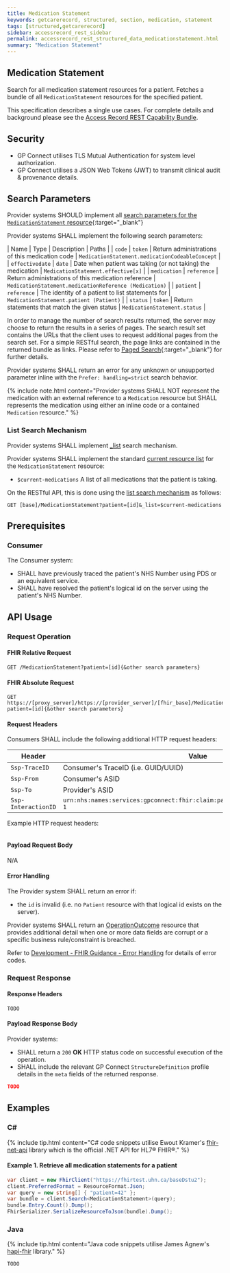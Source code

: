 ```yaml
---
title: Medication Statement
keywords: getcarerecord, structured, section, medication, statement
tags: [structured,getcarerecord]
sidebar: accessrecord_rest_sidebar
permalink: accessrecord_rest_structured_data_medicationstatement.html
summary: "Medication Statement"
---
```


## Medication Statement ##

Search for all medication statement resources for a patient. Fetches a bundle of all `MedicationStatement` resources for the specified patient.

This specification describes a single use cases. For complete details and background please see the [Access Record REST Capability Bundle](accessrecord_rest.html).

## Security ##

- GP Connect utilises TLS Mutual Authentication for system level authorization.
- GP Connect utilises a JSON Web Tokens (JWT) to transmit clinical audit & provenance details. 

## Search Parameters ##

Provider systems SHOULD implement all [search parameters for the `MedicationStatement` resource](https://www.hl7.org/fhir/DSTU2/medicationstatement.html#search){:target="_blank"}

Provider systems SHALL implement the following search parameters:

| Name | Type | Description | Paths |
| `code` | `token` | Return administrations of this medication code | `MedicationStatement.medicationCodeableConcept` |
| `effectivedate` | `date` | Date when patient was taking (or not taking) the medication | `MedicationStatement.effective[x]` |
| `medication` | `reference` | Return administrations of this medication reference | `MedicationStatement.medicationReference (Medication)` |
| `patient` | `reference` | The identity of a patient to list statements for | `MedicationStatement.patient (Patient)` |
| `status` | `token` | Return statements that match the given status | `MedicationStatement.status` |

In order to manage the number of search results returned, the server may choose to return the results in a series of pages. The search result set contains the URLs that the client uses to request additional pages from the search set. For a simple RESTful search, the page links are contained in the returned bundle as links. Please refer to [Paged Search](https://www.hl7.org/fhir/DSTU2/search.html#count){:target="_blank"} for further details.

Provider systems SHALL return an error for any unknown or unsupported parameter inline with the `Prefer: handling=strict` search behavior.

{% include note.html content="Provider systems SHALL NOT represent the medication with an external reference to a `Medication` resource but SHALL represents the medication using either an inline code or a contained `Medication` resource." %}

### List Search Mechanism ###

Provider systems SHALL implement [_list](https://www.hl7.org/fhir/DSTU2/search.html#list) search mechanism.

Provider systems SHALL implement the standard [current resource list](https://www.hl7.org/fhir/lifecycle.html#current) for the `MedicationStatement` resource:

- `$current-medications` A list of all medications that the patient is taking.

On the RESTful API, this is done using the [list search mechanism](https://www.hl7.org/fhir/DSTU2/search.html#list) as follows:

```http
GET [base]/MedicationStatement?patient=[id]&_list=$current-medications
```

## Prerequisites ##

### Consumer ###

The Consumer system:

- SHALL have previously traced the patient's NHS Number using PDS or an equivalent service.
- SHALL have resolved the patient's logical id on the server using the patient's NHS Number.

## API Usage ##

### Request Operation ###

#### FHIR Relative Request ####

```http
GET /MedicationStatement?patient=[id]{&other search parameters}
```

#### FHIR Absolute Request ####

```http
GET https://[proxy_server]/https://[provider_server]/[fhir_base]/MedicationStatement?patient=[id]{&other search parameters}
```

#### Request Headers ####

Consumers SHALL include the following additional HTTP request headers:

| Header               | Value |
|----------------------|-------|
| `Ssp-TraceID`        | Consumer's TraceID (i.e. GUID/UUID) |
| `Ssp-From`           | Consumer's ASID |
| `Ssp-To`             | Provider's ASID |
| `Ssp-InteractionID`  | `urn:nhs:names:services:gpconnect:fhir:claim:patient/MedicationStatement.read-1`|

Example HTTP request headers:

```http
```

#### Payload Request Body ####

N/A

#### Error Handling ####

The Provider system SHALL return an error if:

- the `id` is invalid (i.e. no `Patient` resource with that logical id exists on the server).

Provider systems SHALL return an [OperationOutcome](http://www.hl7.org/fhir/operationoutcome.html) resource that provides additional detail when one or more data fields are corrupt or a specific business rule/constraint is breached.

Refer to [Development - FHIR Guidance - Error Handling](development_fhir_error_handling_guidance.html) for details of error codes.

### Request Response ###

#### Response Headers ####

```http
TODO
```

#### Payload Response Body ####

Provider systems:

- SHALL return a `200` **OK** HTTP status code on successful execution of the operation.
- SHALL include the relevant GP Connect `StructureDefinition` profile details in the `meta` fields of the returned response.

```json
TODO
```

## Examples ##

### C# ###

{% include tip.html content="C# code snippets utilise Ewout Kramer's [fhir-net-api](https://github.com/ewoutkramer/fhir-net-api) library which is the official .NET API for HL7&reg; FHIR&reg;." %}

#### Example 1. Retrieve all medication statements for a patient ####

```csharp
var client = new FhirClient("https://fhirtest.uhn.ca/baseDstu2");
client.PreferredFormat = ResourceFormat.Json;
var query = new string[] { "patient=42" };
var bundle = client.Search<MedicationStatement>(query);
bundle.Entry.Count().Dump();
FhirSerializer.SerializeResourceToJson(bundle).Dump();
```

### Java ###

{% include tip.html content="Java code snippets utilise James Agnew's [hapi-fhir](https://github.com/jamesagnew/hapi-fhir/
) library." %}

```java
TODO
```





